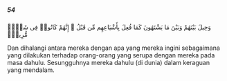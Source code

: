 ##### 54

<span class="ayah">وَحِيلَ بَيْنَهُمْ وَبَيْنَ مَا يَشْتَهُونَ كَمَا فُعِلَ بِأَشْيَاعِهِم مِّن قَبْلُ ۚ إِنَّهُمْ كَانُوا۟ فِى شَكٍّۢ مُّرِيبٍۭ</span>

<span class="ayah_translation">Dan dihalangi antara mereka dengan apa yang mereka ingini sebagaimana yang dilakukan terhadap orang-orang yang serupa dengan mereka pada masa dahulu. Sesungguhnya mereka dahulu (di dunia) dalam keraguan yang mendalam.</span>
